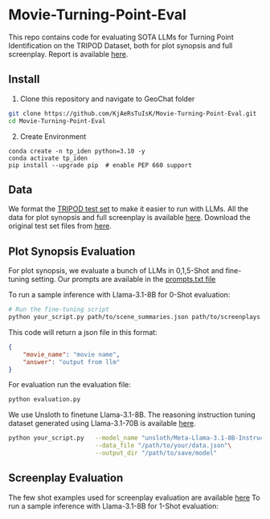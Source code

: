 # Movie-Turning-Point-Eval
This repo contains code for evaluating SOTA LLMs for Turning Point Identification on the TRIPOD Dataset, both for plot synopsis and full screenplay. Report is available [here](report.pdf).



## Install

1. Clone this repository and navigate to GeoChat folder
```bash
git clone https://github.com/KjAeRsTuIsK/Movie-Turning-Point-Eval.git
cd Movie-Turning-Point-Eval
```

2. Create Environment
```Shell
conda create -n tp_iden python=3.10 -y
conda activate tp_iden
pip install --upgrade pip  # enable PEP 660 support
```

## Data

We format the [TRIPOD test set](https://github.com/ppapalampidi/TRIPOD) to make it easier to run with LLMs. All the data for plot synopsis and full screenplay is available [here](Movie-Turning-Point-Eval/data). Download the original test set files from [here](https://github.com/ppapalampidi/TRIPOD).

## Plot Synopsis Evaluation

For plot synopsis, we evaluate a bunch of LLMs in 0,1,5-Shot and fine-tuning setting. Our prompts are available in the [prompts.txt file](data/prompts.txt)


To run a sample inference with Llama-3.1-8B for 0-Shot evaluation:

```bash
# Run the fine-tuning script
python your_script.py path/to/scene_summaries.json path/to/screenplays.csv path/to/synopses.csv path/to/output.json
```

This code will return a json file in this format:
```json
{
    "movie_name": "movie name",
    "answer": "output from llm"
}
```

For evaluation run the evaluation file:
```bash
python evaluation.py 
```

We use Unsloth to finetune Llama-3.1-8B. The reasoning instruction tuning dataset generated using Llama-3.1-70B is available [here](/data1/kartik/TRIPOD/Movie-Turning-Point-Eval/data/plot_synopsis/reasoning_instruction_dataset.json).

```bash
python your_script.py   --model_name "unsloth/Meta-Llama-3.1-8B-Instruct"\
                        --data_file "/path/to/your/data.json"\
                        --output_dir "/path/to/save/model"
```

## Screenplay Evaluation

The few shot examples used for screenplay evaluation are available [here](Movie-Turning-Point-Eval/data/screenplay/few_shot_example.json)
To run a sample inference with Llama-3.1-8B for 1-Shot evaluation:

